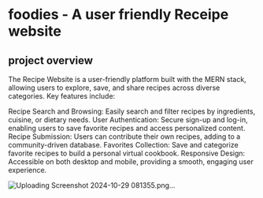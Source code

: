 # foodies - A user friendly Receipe website

## project overview

The Recipe Website is a user-friendly platform built with the MERN stack, allowing users to explore, save, and share recipes across diverse categories. Key features include:

Recipe Search and Browsing: Easily search and filter recipes by ingredients, cuisine, or dietary needs.
User Authentication: Secure sign-up and log-in, enabling users to save favorite recipes and access personalized content.
Recipe Submission: Users can contribute their own recipes, adding to a community-driven database.
Favorites Collection: Save and categorize favorite recipes to build a personal virtual cookbook.
Responsive Design: Accessible on both desktop and mobile, providing a smooth, engaging user experience.


![Uploading Screenshot 2024-10-29 081355.png…]()
